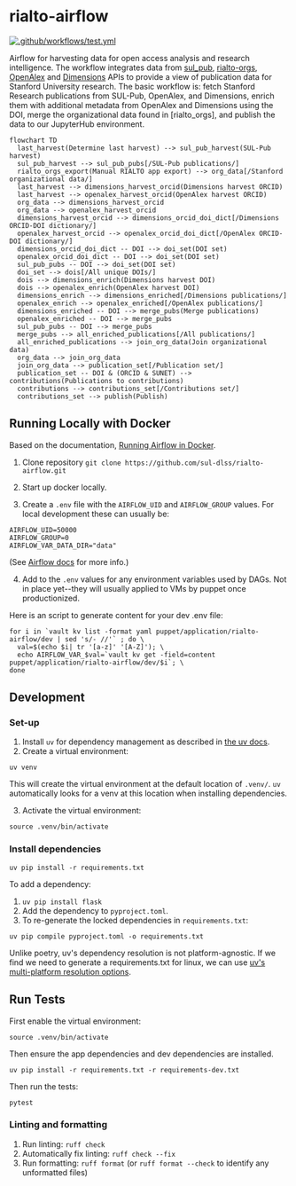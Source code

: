 # rialto-airflow

[![.github/workflows/test.yml](https://github.com/sul-dlss-labs/rialto-airflow/actions/workflows/test.yml/badge.svg)](https://github.com/sul-dlss-labs/rialto-airflow/actions/workflows/test.yml)

Airflow for harvesting data for open access analysis and research intelligence. The workflow integrates data from [sul_pub](https://github.com/sul-dlss/sul_pub), [rialto-orgs](https://github.com/sul-dlss/rialto-orgs), [OpenAlex](https://openalex.org/) and [Dimensions](https://www.dimensions.ai/) APIs to provide a view of publication data for Stanford University research. The basic workflow is: fetch Stanford Research publications from SUL-Pub, OpenAlex, and Dimensions, enrich them with additional metadata from OpenAlex and Dimensions using the DOI, merge the organizational data found in [rialto_orgs], and publish the data to our JupyterHub environment.

```mermaid
flowchart TD
  last_harvest(Determine last harvest) --> sul_pub_harvest(SUL-Pub harvest)
  sul_pub_harvest --> sul_pub_pubs[/SUL-Pub publications/]
  rialto_orgs_export(Manual RIALTO app export) --> org_data[/Stanford organizational data/]
  last_harvest --> dimensions_harvest_orcid(Dimensions harvest ORCID)
  last_harvest --> openalex_harvest_orcid(OpenAlex harvest ORCID)
  org_data --> dimensions_harvest_orcid
  org_data --> openalex_harvest_orcid
  dimensions_harvest_orcid --> dimensions_orcid_doi_dict[/Dimensions ORCID-DOI dictionary/]
  openalex_harvest_orcid --> openalex_orcid_doi_dict[/OpenAlex ORCID-DOI dictionary/]
  dimensions_orcid_doi_dict -- DOI --> doi_set(DOI set)
  openalex_orcid_doi_dict -- DOI --> doi_set(DOI set)
  sul_pub_pubs -- DOI --> doi_set(DOI set)
  doi_set --> dois[/All unique DOIs/]
  dois --> dimensions_enrich(Dimensions harvest DOI)
  dois --> openalex_enrich(OpenAlex harvest DOI)
  dimensions_enrich --> dimensions_enriched[/Dimensions publications/]
  openalex_enrich --> openalex_enriched[/OpenAlex publications/]
  dimensions_enriched -- DOI --> merge_pubs(Merge publications)
  openalex_enriched -- DOI --> merge_pubs
  sul_pub_pubs -- DOI --> merge_pubs
  merge_pubs --> all_enriched_publications[/All publications/]
  all_enriched_publications --> join_org_data(Join organizational data)
  org_data --> join_org_data
  join_org_data --> publication_set[/Publication set/]
  publication_set -- DOI & (ORCID & SUNET) --> contributions(Publications to contributions)
  contributions --> contributions_set[/Contributions set/]
  contributions_set --> publish(Publish)
```

## Running Locally with Docker

Based on the documentation, [Running Airflow in Docker](https://airflow.apache.org/docs/apache-airflow/stable/start/docker.html).

1. Clone repository `git clone https://github.com/sul-dlss/rialto-airflow.git`

2. Start up docker locally.

3. Create a `.env` file with the `AIRFLOW_UID` and `AIRFLOW_GROUP` values. For local development these can usually be:
```
AIRFLOW_UID=50000
AIRFLOW_GROUP=0
AIRFLOW_VAR_DATA_DIR="data"
```
(See [Airflow docs](https://airflow.apache.org/docs/apache-airflow/2.9.2/howto/docker-compose/index.html#setting-the-right-airflow-user) for more info.)

4. Add to the `.env` values for any environment variables used by DAGs. Not in place yet--they will usually applied to VMs by puppet once productionized.

Here is an script to generate content for your dev .env file:

```
for i in `vault kv list -format yaml puppet/application/rialto-airflow/dev | sed 's/- //'` ; do \
  val=$(echo $i| tr '[a-z]' '[A-Z]'); \
  echo AIRFLOW_VAR_$val=`vault kv get -field=content puppet/application/rialto-airflow/dev/$i`; \
done
```

## Development

### Set-up

1. Install `uv` for dependency management as described in [the uv docs](https://github.com/astral-sh/uv?tab=readme-ov-file#getting-started).
2. Create a virtual environment:
```
uv venv
```

This will create the virtual environment at the default location of `.venv/`. `uv` automatically looks for a venv at this location when installing dependencies.

3. Activate the virtual environment:
```
source .venv/bin/activate
```

### Install dependencies
```
uv pip install -r requirements.txt
```

To add a dependency:
1. `uv pip install flask`
2. Add the dependency to `pyproject.toml`.
3. To re-generate the locked dependencies in `requirements.txt`:
```
uv pip compile pyproject.toml -o requirements.txt
```

Unlike poetry, uv's dependency resolution is not platform-agnostic. If we find we need to generate a requirements.txt for linux, we can use [uv's multi-platform resolution options](https://github.com/astral-sh/uv?tab=readme-ov-file#multi-platform-resolution).

## Run Tests

First enable the virtual environment:

```
source .venv/bin/activate
```

Then ensure the app dependencies and dev dependencies are installed.

```
uv pip install -r requirements.txt -r requirements-dev.txt
```

Then run the tests:

```
pytest
```

### Linting and formatting

1. Run linting: `ruff check`
2. Automatically fix linting: `ruff check --fix`
3. Run formatting: `ruff format` (or `ruff format --check` to identify any unformatted files)

